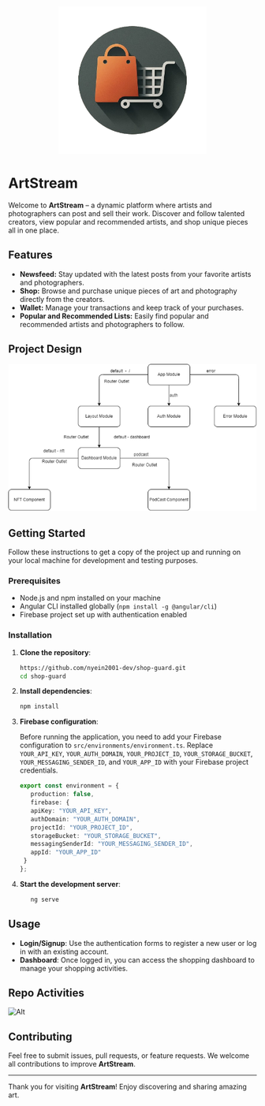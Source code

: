 <p align="center">
  <img src="./src/assets/favicon.png" alt="Art Stream" width="300" height="300">
</p>

# ArtStream

Welcome to **ArtStream** – a dynamic platform where artists and photographers can post and sell their work. Discover and follow talented creators, view popular and recommended artists, and shop unique pieces all in one place.

## Features

- **Newsfeed:** Stay updated with the latest posts from your favorite artists and photographers.
- **Shop:** Browse and purchase unique pieces of art and photography directly from the creators.
- **Wallet:** Manage your transactions and keep track of your purchases.
- **Popular and Recommended Lists:** Easily find popular and recommended artists and photographers to follow.

## Project Design

![Folder Design](folder_structure.png)


## Getting Started

Follow these instructions to get a copy of the project up and running on your local machine for development and testing purposes.

### Prerequisites

- Node.js and npm installed on your machine
- Angular CLI installed globally (`npm install -g @angular/cli`)
- Firebase project set up with authentication enabled

### Installation

1. **Clone the repository**:

   ```bash
   https://github.com/nyein2001-dev/shop-guard.git
   cd shop-guard
   ```
2. **Install dependencies**:

   ```bash
   npm install
   ```
   
2. **Firebase configuration**:

   Before running the application, you need to add your Firebase configuration to `src/environments/environment.ts`. Replace `YOUR_API_KEY`, `YOUR_AUTH_DOMAIN`, `YOUR_PROJECT_ID`, 
   `YOUR_STORAGE_BUCKET`, `YOUR_MESSAGING_SENDER_ID`, and `YOUR_APP_ID` with your Firebase project credentials.

      ```typescript
      export const environment = {
         production: false,
         firebase: {
         apiKey: "YOUR_API_KEY",
         authDomain: "YOUR_AUTH_DOMAIN",
         projectId: "YOUR_PROJECT_ID",
         storageBucket: "YOUR_STORAGE_BUCKET",
         messagingSenderId: "YOUR_MESSAGING_SENDER_ID",
         appId: "YOUR_APP_ID"
       }
   };
   ```
4. **Start the development server**:

   ```bash
      ng serve
   ```
## Usage

- **Login/Signup**: Use the authentication forms to register a new user or log in with an existing account.
- **Dashboard**: Once logged in, you can access the shopping dashboard to manage your shopping activities.

## Repo Activities

![Alt](https://repobeats.axiom.co/api/embed/1d6b8f96d23c424709021c9c8981e0bfcaeaaa96.svg "Repobeats analytics image")

## Contributing

Feel free to submit issues, pull requests, or feature requests. We welcome all contributions to improve **ArtStream**.

---

Thank you for visiting **ArtStream**! Enjoy discovering and sharing amazing art.
